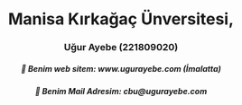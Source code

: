 <h1 align="center">Manisa Kırkağaç Ünversitesi,</h1>
<h3 align="center">Uğur Ayebe (221809020)</h3>

<h5 align="center">📝 Benim web sitem: www.ugurayebe.com (İmalatta)</h5>
<h5 align="center">📝 Benim Mail Adresim: cbu@ugurayebe.com</h5>

